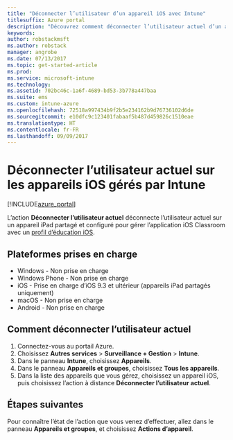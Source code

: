 ```yaml
---
title: "Déconnecter l’utilisateur d’un appareil iOS avec Intune"
titlesuffix: Azure portal
description: "Découvrez comment déconnecter l’utilisateur actuel d’un appareil iOS avec Intune."
keywords: 
author: robstackmsft
ms.author: robstack
manager: angrobe
ms.date: 07/13/2017
ms.topic: get-started-article
ms.prod: 
ms.service: microsoft-intune
ms.technology: 
ms.assetid: 702bc46c-1a6f-4689-bd53-3b778a447baa
ms.suite: ems
ms.custom: intune-azure
ms.openlocfilehash: 72518a997434b9f2b5e234162b9d76736102d6de
ms.sourcegitcommit: e10dfc9c123401fabaaf5b487d459826c1510eae
ms.translationtype: HT
ms.contentlocale: fr-FR
ms.lasthandoff: 09/09/2017
---
```

# <a name="logout-the-current-user-on-intune-managed-ios-devices"></a>Déconnecter l’utilisateur actuel sur les appareils iOS gérés par Intune


[!INCLUDE[azure_portal](./includes/azure_portal.md)]


L’action **Déconnecter l’utilisateur actuel** déconnecte l’utilisateur actuel sur un appareil iPad partagé et configuré pour gérer l’application iOS Classroom avec un [profil d’éducation iOS](education-settings-configure-ios.md). 

## <a name="supported-platforms"></a>Plateformes prises en charge

- Windows - Non prise en charge
- Windows Phone - Non prise en charge
- iOS - Prise en charge d’iOS 9.3 et ultérieur (appareils iPad partagés uniquement)
- macOS - Non prise en charge
- Android - Non prise en charge

## <a name="how-to-logout-the-current-user"></a>Comment déconnecter l’utilisateur actuel

1.  Connectez-vous au portail Azure.
2.  Choisissez **Autres services** > **Surveillance + Gestion** > **Intune**.
3.  Dans le panneau **Intune**, choisissez **Appareils**.
4.  Dans le panneau **Appareils et groupes**, choisissez **Tous les appareils**.
5.  Dans la liste des appareils que vous gérez, choisissez un appareil iOS, puis choisissez l’action à distance **Déconnecter l’utilisateur actuel**.

## <a name="next-steps"></a>Étapes suivantes

Pour connaître l’état de l’action que vous venez d’effectuer, allez dans le panneau **Appareils et groupes**, et choisissez **Actions d’appareil**.
